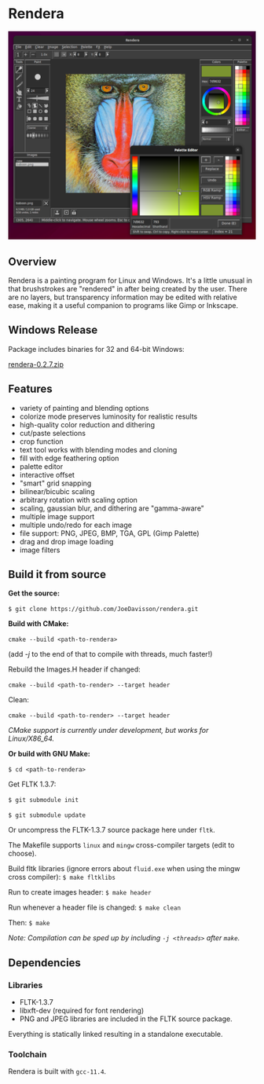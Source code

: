Rendera
=======

![Screenshot](https://raw.githubusercontent.com/JoeDavisson/rendera/master/packaging/screenshot.png)

## Overview
Rendera is a painting program for Linux and Windows. It's a little unusual in that brushstrokes are "rendered" in after being created by the user. There are no layers, but transparency information may be edited with relative ease, making it a useful companion to programs like Gimp or Inkscape.

## Windows Release
Package includes binaries for 32 and 64-bit Windows:

[rendera-0.2.7.zip](https://github.com/JoeDavisson/rendera/releases/tag/v0.2.7)

## Features
 * variety of painting and blending options
 * colorize mode preserves luminosity for realistic results
 * high-quality color reduction and dithering
 * cut/paste selections
 * crop function
 * text tool works with blending modes and cloning
 * fill with edge feathering option
 * palette editor
 * interactive offset
 * "smart" grid snapping
 * bilinear/bicubic scaling
 * arbitrary rotation with scaling option
 * scaling, gaussian blur, and dithering are "gamma-aware"
 * multiple image support
 * multiple undo/redo for each image
 * file support: PNG, JPEG, BMP, TGA, GPL (Gimp Palette)
 * drag and drop image loading
 * image filters

## Build it from source
**Get the source:**

```$ git clone https://github.com/JoeDavisson/rendera.git```

**Build with CMake:**

```cmake --build <path-to-rendera>```

(add *-j* to the end of that to compile with threads, much faster!)

Rebuild the Images.H header if changed:

```cmake --build <path-to-render> --target header```

Clean:

```cmake --build <path-to-render> --target header```

*CMake support is currently under development, but works for Linux/X86_64.* 

**Or build with GNU Make:**

```$ cd <path-to-rendera>```

Get FLTK 1.3.7:

```$ git submodule init```

```$ git submodule update```

Or uncompress the FLTK-1.3.7 source package here under `fltk`.

The Makefile supports ```linux``` and ```mingw``` cross-compiler targets (edit to choose).

Build fltk libraries (ignore errors about ```fluid.exe``` when using the mingw cross compiler):
```$ make fltklibs```

Run to create images header:
```$ make header```

Run whenever a header file is changed:
```$ make clean```

Then:
```$ make```

*Note: Compilation can be sped up by including ```-j <threads>``` after ```make```.*

## Dependencies

### Libraries
 * FLTK-1.3.7
 * libxft-dev (required for font rendering)
 * PNG and JPEG libraries are included in the FLTK source package.

Everything is statically linked resulting in a standalone executable.

### Toolchain
Rendera is built with ```gcc-11.4```.

